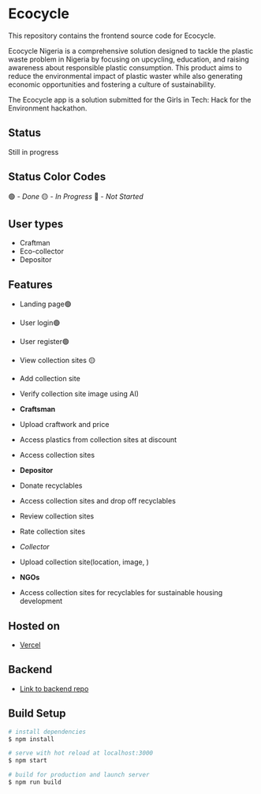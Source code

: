 # Ecocycle

This repository contains the frontend source code for Ecocycle.

Ecocycle Nigeria is a comprehensive solution designed to tackle the plastic waste problem in Nigeria by focusing on upcycling, education, and raising awareness about responsible plastic consumption. This product aims to reduce the environmental impact of plastic waster while also generating economic opportunities and fostering a culture of sustainability.

The Ecocycle app is a solution submitted for the Girls in Tech: Hack for the Environment hackathon.

## Status
Still in progress 

## Status Color Codes
🟢 - _Done_
🟡 - _In Progress_
🔴 - _Not Started_

## User types
- Craftman
- Eco-collector
- Depositor

## Features
- Landing page🟢
- User login🟢
- User register🟢
- View collection sites 🟡
- Add collection site
- Verify collection site image using AI)
- **Craftsman**
- Upload craftwork and price
- Access plastics from collection sites at discount
- Access collection sites
- **Depositor**
- Donate recyclables
- Access collection sites and drop off recyclables
- Review collection sites
- Rate collection sites
- *Collector*
- Upload collection site(location, image, )

- **NGOs**
- Access collection sites for recyclables for sustainable housing development

## Hosted on
- [Vercel](https://ecocycle.vercel.app)

## Backend
- [Link to backend repo](https://github.com/ty-codes/Ecocycle_backend)

## Build Setup

```bash
# install dependencies
$ npm install

# serve with hot reload at localhost:3000
$ npm start

# build for production and launch server
$ npm run build

```

